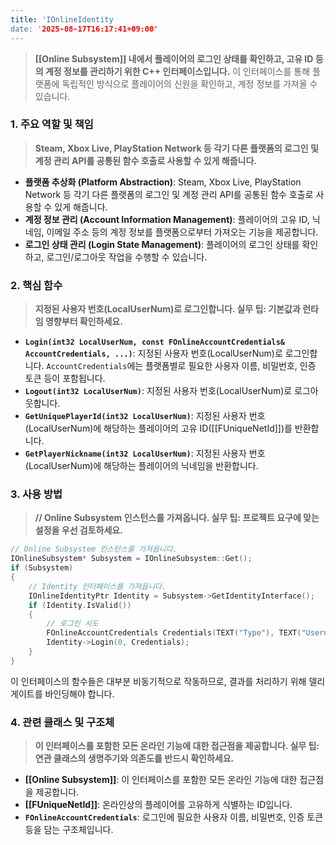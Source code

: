 ```yaml
---
title: 'IOnlineIdentity
date: '2025-08-17T16:17:41+09:00'
---
```




> **[[Online Subsystem]] 내에서 플레이어의 로그인 상태를 확인하고, 고유 ID 등의 계정 정보를 관리하기 위한 C++ 인터페이스입니다.** 이 인터페이스를 통해 플랫폼에 독립적인 방식으로 플레이어의 신원을 확인하고, 계정 정보를 가져올 수 있습니다.

### **1. 주요 역할 및 책임**
> **Steam, Xbox Live, PlayStation Network 등 각기 다른 플랫폼의 로그인 및 계정 관리 API를 공통된 함수 호출로 사용할 수 있게 해줍니다.**
* **플랫폼 추상화 (Platform Abstraction)**:
	Steam, Xbox Live, PlayStation Network 등 각기 다른 플랫폼의 로그인 및 계정 관리 API를 공통된 함수 호출로 사용할 수 있게 해줍니다.
* **계정 정보 관리 (Account Information Management)**:
	플레이어의 고유 ID, 닉네임, 이메일 주소 등의 계정 정보를 플랫폼으로부터 가져오는 기능을 제공합니다.
* **로그인 상태 관리 (Login State Management)**:
	플레이어의 로그인 상태를 확인하고, 로그인/로그아웃 작업을 수행할 수 있습니다.

### **2. 핵심 함수**
> **지정된 사용자 번호(LocalUserNum)로 로그인합니다. 실무 팁: 기본값과 런타임 영향부터 확인하세요.**
* **`Login(int32 LocalUserNum, const FOnlineAccountCredentials& AccountCredentials, ...)`**:
	지정된 사용자 번호(LocalUserNum)로 로그인합니다. `AccountCredentials`에는 플랫폼별로 필요한 사용자 이름, 비밀번호, 인증 토큰 등이 포함됩니다.
* **`Logout(int32 LocalUserNum)`**:
	지정된 사용자 번호(LocalUserNum)로 로그아웃합니다.
* **`GetUniquePlayerId(int32 LocalUserNum)`**:
	지정된 사용자 번호(LocalUserNum)에 해당하는 플레이어의 고유 ID([[FUniqueNetId]])를 반환합니다.
* **`GetPlayerNickname(int32 LocalUserNum)`**:
	지정된 사용자 번호(LocalUserNum)에 해당하는 플레이어의 닉네임을 반환합니다.

### **3. 사용 방법**
> **// Online Subsystem 인스턴스를 가져옵니다. 실무 팁: 프로젝트 요구에 맞는 설정을 우선 검토하세요.**
```cpp
// Online Subsystem 인스턴스를 가져옵니다.
IOnlineSubsystem* Subsystem = IOnlineSubsystem::Get();
if (Subsystem)
{
    // Identity 인터페이스를 가져옵니다.
    IOnlineIdentityPtr Identity = Subsystem->GetIdentityInterface();
    if (Identity.IsValid())
    {
        // 로그인 시도
        FOnlineAccountCredentials Credentials(TEXT("Type"), TEXT("Username"), TEXT("Password"));
        Identity->Login(0, Credentials);
    }
}
```
이 인터페이스의 함수들은 대부분 비동기적으로 작동하므로, 결과를 처리하기 위해 델리게이트를 바인딩해야 합니다.

### **4. 관련 클래스 및 구조체**
> **이 인터페이스를 포함한 모든 온라인 기능에 대한 접근점을 제공합니다. 실무 팁: 연관 클래스의 생명주기와 의존도를 반드시 확인하세요.**
* **[[Online Subsystem]]**:
	이 인터페이스를 포함한 모든 온라인 기능에 대한 접근점을 제공합니다.
* **[[FUniqueNetId]]**:
	온라인상의 플레이어를 고유하게 식별하는 ID입니다.
* **`FOnlineAccountCredentials`**:
	로그인에 필요한 사용자 이름, 비밀번호, 인증 토큰 등을 담는 구조체입니다.
